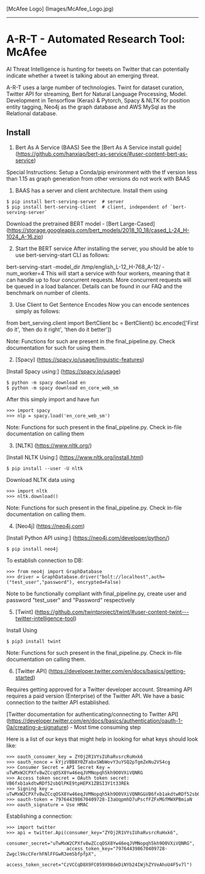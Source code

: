 [McAfee Logo] (Images/McAfee_Logo.jpg)

--------------------------------------------------------------------------------

# A-R-T - Automated Research Tool: McAfee

AI Threat Intelligence is hunting for tweets on Twitter that can potentially indicate whether a tweet is talking about an emerging threat.

A-R-T uses a large number of technologies. Twint for dataset curation, Twitter API for streaming, Bert for Natural Language Processing, Model. Development in Tensorflow (Keras) & Pytorch, Spacy & NLTK for position entity tagging, Neo4j as the graph database and AWS MySql as the Relational database. 

## Install

1) Bert As A Service (BAAS)
  See the [Bert As A Service install guide] (https://github.com/hanxiao/bert-as-service/#user-content-bert-as-service)

  Special Instructions: Setup a Conda/pip environment with the tf version less than 1.15 as graph generation from other versions do not work with BAAS

  1. BAAS has a server and client architecture. Install them using 

  ```
  $ pip install bert-serving-server  # server
  $ pip install bert-serving-client  # client, independent of `bert-serving-server`
  ```

  Download the pretrained BERT model - [Bert Large-Cased] (https://storage.googleapis.com/bert_models/2018_10_18/cased_L-24_H-1024_A-16.zip)

  2. Start the BERT service
  After installing the server, you should be able to use bert-serving-start CLI as follows:

  bert-serving-start -model_dir /tmp/english_L-12_H-768_A-12/ -num_worker=4 
  This will start a service with four workers, meaning that it can handle up to four concurrent requests. More concurrent requests will be queued in a load balancer. Details can be found in our FAQ and the benchmark on number of clients.

  3. Use Client to Get Sentence Encodes
  Now you can encode sentences simply as follows:

  from bert_serving.client import BertClient
  bc = BertClient()
  bc.encode(['First do it', 'then do it right', 'then do it better'])

  Note: Functions for such are present in the final_pipeline.py. Check documentation for such for using them.

2. [Spacy] (https://spacy.io/usage/linguistic-features)

  [Install Spacy using:] (https://spacy.io/usage)

  ```
  $ python -m spacy download en
  $ python -m spacy download en_core_web_sm
  ```

  After this simply import and have fun

  ```
  >>> import spacy
  >>> nlp = spacy.load('en_core_web_sm')
  ```
  Note: Functions for such present in the final_pipeline.py. Check in-file documentation on calling them
  
3. [NLTK] (https://www.nltk.org/)

  [Install NLTK Using:] (https://www.nltk.org/install.html)

  ```
  $ pip install --user -U nltk
  ```

  Download NLTK data using

  ```
  >>> import nltk
  >>> nltk.download()
  ```

  Note: Functions for such present in the final_pipeline.py. Check in-file documentation on calling them.

4. [Neo4j] (https://neo4j.com)

  [Install Python API using:] (https://neo4j.com/developer/python/)

  ```
  $ pip install neo4j
  ```

  To establish connection to DB:

  ```
  >>> from neo4j import GraphDatabase
  >>> driver = GraphDatabase.driver("bolt://localhost",auth=("test_user","password"), encrypted=False)
  ```

  Note to be functionally compliant with final_pipeline.py, create user and password "test_user" and "Password" respectively

5. [Twint] (https://github.com/twintproject/twint/#user-content-twint---twitter-intelligence-tool)

  Install Using

  ```
  $ pip3 install twint
  ```

  Note: Functions for such present in the final_pipeline.py. Check in-file documentation on calling them.

6. [Twitter API] (https://developer.twitter.com/en/docs/basics/getting-started)

Requires getting approved for a Twitter developer account. Streaming API requires a paid version (Enterprise) of the Twitter API. We have a basic connection to the twitter API established.

[Twitter documentation for authenticating/connecting to Twitter API] (https://developer.twitter.com/en/docs/basics/authentication/oauth-1-0a/creating-a-signature) - Most time consuming step

Here is a list of our keys that might help in looking for what keys should look like:

```
>>> oauth_consumer_key = ZYOj2R1VYsIUhaRvsrcRuHxk6
>>> oauth_nonce = kYjzVBB8Y0ZFabxSWbWovY3uYSQ2pTgmZeNu2VS4cg
>>> Consumer Secret = API Secret Key = uTwMxW2CPXfv8wZCcqOSX8Yw46eqJVMNopqh5kh9O0VXiVQNRG
>>> Access token secret = OAuth token secret: VB6fxb1akdtwRDf52sbQlPKE9tpHEPX1ZBSI3Y1t33REk
>>> Signing key = uTwMxW2CPXfv8wZCcqOSX8Yw46eqJVMNopqh5kh9O0VXiVQNRG&VB6fxb1akdtwRDf52sbQlPKE9tpHEPX1ZBSI3Y1t33REk
>>> oauth-token = 797644398670409728-I3aUqpmhD7uPscfFZFxMGfMWXPBmiaN
>>> oauth_signature = Use HMAC
```

Establishing a connection:

```
>>> import twitter
>>> api = twitter.Api(consumer_key="ZYOj2R1VYsIUhaRvsrcRuHxk6",
                      consumer_secret="uTwMxW2CPXfv8wZCcqOSX8Yw46eqJVMNopqh5kh9O0VXiVQNRG",
                      access_token_key="797644398670409728-Zwgcl9kcCFerhFNlFFGwR3emSbfpfpX",
                      access_token_secret="CzVCCqD8X9FC059X98deDiNYb24IWjhZYVeAhoU4F5v7l")
```
